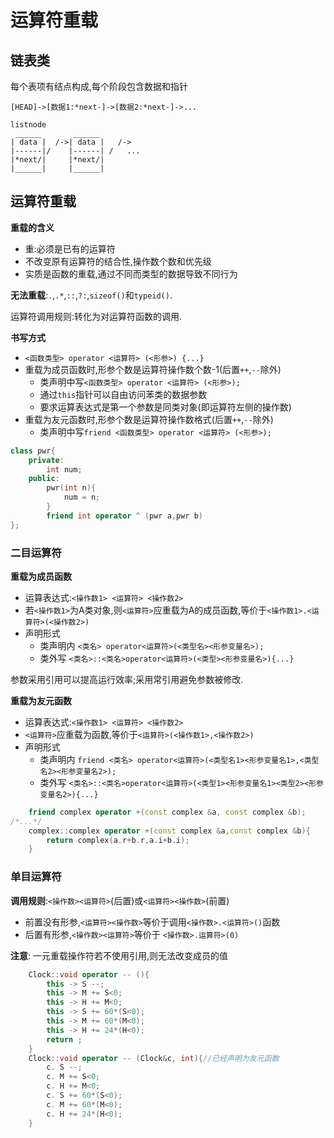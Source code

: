 # 运算符重载
## 链表类
每个表项有结点构成,每个阶段包含数据和指针
```
[HEAD]->[数据1:*next-]->[数据2:*next-]->...

listnode
 ______       ______  
| data |  /->| data |   /->
|------|/    |------| /   ...
|*next/|     |*next/|
|______|     |______| 
```
## 运算符重载
**重载的含义**
- 重:必须是已有的运算符
- 不改变原有运算符的结合性,操作数个数和优先级
- 实质是函数的重载,通过不同而类型的数据导致不同行为

**无法重载**:`.`,`.*`,`::`,`?:`,`sizeof()`和`typeid()`.

运算符调用规则:转化为对运算符函数的调用.

**书写方式**
- ` <函数类型> operator <运算符> (<形参>) {...} `
- 重载为成员函数时,形参个数是运算符操作数个数-1(后置`++`,`--`除外)
    - 类声明中写`<函数类型> operator <运算符> (<形参>);`
    - 通过`this`指针可以自由访问苯类的数据参数
    - 要求运算表达式是第一个参数是同类对象(即运算符左侧的操作数)
- 重载为友元函数时,形参个数是运算符操作数格式(后置`++`,`--`除外)
    - 类声明中写`friend <函数类型> operator <运算符> (<形参>);`

```C++
class pwr{
    private:
        int num;
    public:
        pwr(int n){
            num = n;
        }
        friend int operator ^ (pwr a,pwr b)
};
```
### 二目运算符

**重载为成员函数**
- 运算表达式:`<操作数1> <运算符> <操作数2>`
- 若`<操作数1>`为A类对象,则`<运算符>`应重载为A的成员函数,等价于`<操作数1>.<运算符>(<操作数2>)`
- 声明形式
    - 类声明内 `<类名> operator<运算符>(<类型名><形参变量名>);`
    - 类外写 `<类名>::<类名>operator<运算符>(<类型><形参变量名>){...}`

参数采用引用可以提高运行效率;采用常引用避免参数被修改.

**重载为友元函数**
- 运算表达式:`<操作数1> <运算符> <操作数2>`
- `<运算符>`应重载为函数,等价于`<运算符>(<操作数1>,<操作数2>)`
- 声明形式
    - 类声明内 `friend <类名> operator<运算符>(<类型名1><形参变量名1>,<类型名2><形参变量名2>);`
    - 类外写 `<类名>::<类名>operator<运算符>(<类型1><形参变量名1><类型2><形参变量名2>){...}`

```C++
    friend complex operator +(const complex &a, const complex &b);
/*...*/
    complex::complex operator +(const complex &a,const complex &b){
        return complex(a.r+b.r,a.i+b.i);
    }
```
### 单目运算符

**调用规则**:`<操作数><运算符>`(后置)或`<运算符><操作数>`(前置)
- 前置没有形参,`<运算符><操作数>`等价于调用`<操作数>.<运算符>()`函数
- 后置有形参,`<操作数><运算符>`等价于 `<操作数>.运算符>(0)`

**注意**:   一元重载操作符若不使用引用,则无法改变成员的值

```C++
    Clock::void operator -- (){
        this -> S --;
        this -> M += S<0;
        this -> H += M<0;
        this -> S += 60*(S<0);
        this -> M += 60*(M<0);
        this -> H += 24*(H<0);
        return ;
    }
    Clock::void operator -- (Clock&c, int){//已经声明为友元函数
        c. S --;
        c. M += S<0;
        c. H += M<0;
        c. S += 60*(S<0);
        c. M += 60*(M<0);
        c. H += 24*(H<0);
    }
```